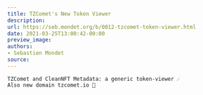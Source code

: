 ```yaml
---
title: TZComet's New Token Viewer
description:
url: https://seb.mondet.org/b/0012-tzcomet-token-viewer.html
date: 2021-03-25T13:00:42-00:00
preview_image:
authors:
- Sebastien Mondet
source:
---
```



    TZComet and CleanNFT Metadata: a generic token-viewer ☄
    Also new domain tzcomet.io 🌠
   
